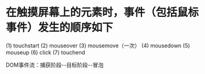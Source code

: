 
# 在触摸屏幕上的元素时，事件（包括鼠标事件）发生的顺序如下 

(1) touchstart
(2) mouseover
(3) mousemove（一次）
(4) mousedown
(5) mouseup
(6) click
(7) touchend

DOM事件流：捕获阶段--目标阶段--冒泡